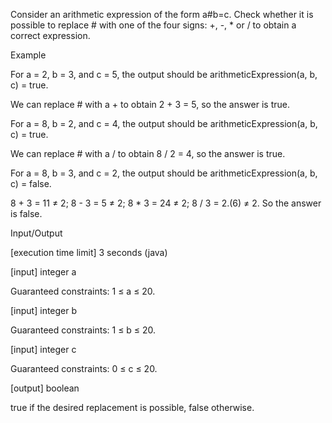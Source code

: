 Consider an arithmetic expression of the form a#b=c. Check whether it is possible to replace # with one of the four signs: +, -, * or / to obtain a correct expression.

Example

For a = 2, b = 3, and c = 5, the output should be
arithmeticExpression(a, b, c) = true.

We can replace # with a + to obtain 2 + 3 = 5, so the answer is true.

For a = 8, b = 2, and c = 4, the output should be
arithmeticExpression(a, b, c) = true.

We can replace # with a / to obtain 8 / 2 = 4, so the answer is true.

For a = 8, b = 3, and c = 2, the output should be
arithmeticExpression(a, b, c) = false.

8 + 3 = 11 ≠ 2;
8 - 3 = 5 ≠ 2;
8 * 3 = 24 ≠ 2;
8 / 3 = 2.(6) ≠ 2.
So the answer is false.

Input/Output

[execution time limit] 3 seconds (java)

[input] integer a

Guaranteed constraints:
1 ≤ a ≤ 20.

[input] integer b

Guaranteed constraints:
1 ≤ b ≤ 20.

[input] integer c

Guaranteed constraints:
0 ≤ c ≤ 20.

[output] boolean

true if the desired replacement is possible, false otherwise.